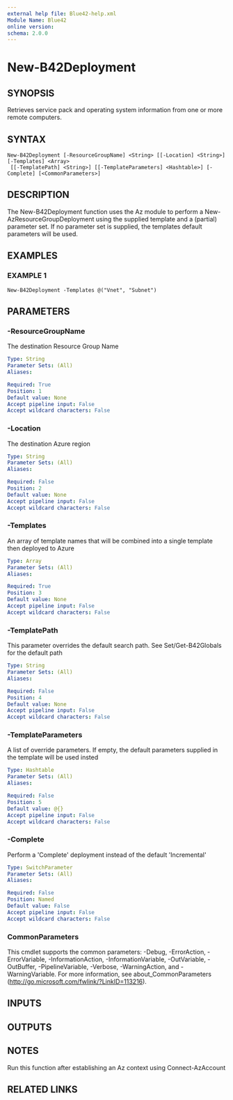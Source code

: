 ```yaml
---
external help file: Blue42-help.xml
Module Name: Blue42
online version:
schema: 2.0.0
---
```


# New-B42Deployment

## SYNOPSIS
Retrieves service pack and operating system information from one or more remote computers.

## SYNTAX

```
New-B42Deployment [-ResourceGroupName] <String> [[-Location] <String>] [-Templates] <Array>
 [[-TemplatePath] <String>] [[-TemplateParameters] <Hashtable>] [-Complete] [<CommonParameters>]
```

## DESCRIPTION
The New-B42Deployment function uses the Az module to perform a New-AzResourceGroupDeployment using the supplied
template and a (partial) parameter set.
If no parameter set is supplied, the templates default parameters will be used.

## EXAMPLES

### EXAMPLE 1
```
New-B42Deployment -Templates @("Vnet", "Subnet")
```

## PARAMETERS

### -ResourceGroupName
The destination Resource Group Name

```yaml
Type: String
Parameter Sets: (All)
Aliases:

Required: True
Position: 1
Default value: None
Accept pipeline input: False
Accept wildcard characters: False
```

### -Location
The destination Azure region

```yaml
Type: String
Parameter Sets: (All)
Aliases:

Required: False
Position: 2
Default value: None
Accept pipeline input: False
Accept wildcard characters: False
```

### -Templates
An array of template names that will be combined into a single template then deployed to Azure

```yaml
Type: Array
Parameter Sets: (All)
Aliases:

Required: True
Position: 3
Default value: None
Accept pipeline input: False
Accept wildcard characters: False
```

### -TemplatePath
This parameter overrides the default search path.
See Set/Get-B42Globals for the default path

```yaml
Type: String
Parameter Sets: (All)
Aliases:

Required: False
Position: 4
Default value: None
Accept pipeline input: False
Accept wildcard characters: False
```

### -TemplateParameters
A list of override parameters.
If empty, the default parameters supplied in the template will be used insted

```yaml
Type: Hashtable
Parameter Sets: (All)
Aliases:

Required: False
Position: 5
Default value: @{}
Accept pipeline input: False
Accept wildcard characters: False
```

### -Complete
Perform a 'Complete' deployment instead of the default 'Incremental'

```yaml
Type: SwitchParameter
Parameter Sets: (All)
Aliases:

Required: False
Position: Named
Default value: False
Accept pipeline input: False
Accept wildcard characters: False
```

### CommonParameters
This cmdlet supports the common parameters: -Debug, -ErrorAction, -ErrorVariable, -InformationAction, -InformationVariable, -OutVariable, -OutBuffer, -PipelineVariable, -Verbose, -WarningAction, and -WarningVariable.
For more information, see about_CommonParameters (http://go.microsoft.com/fwlink/?LinkID=113216).

## INPUTS

## OUTPUTS

## NOTES
Run this function after establishing an Az context using Connect-AzAccount

## RELATED LINKS
